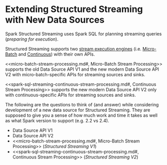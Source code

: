 # Extending Structured Streaming with New Data Sources

Spark Structured Streaming uses Spark SQL for planning streaming queries (_preparing for execution_).

Structured Streaming supports two [stream execution engines](StreamExecution.md) (i.e. [Micro-Batch](micro-batch-stream-processing.md) and [Continuous](spark-sql-streaming-continuous-stream-processing.md)) with their own APIs.

<<micro-batch-stream-processing.md#, Micro-Batch Stream Processing>> supports the old Data Source API V1 and the new modern Data Source API V2 with micro-batch-specific APIs for streaming sources and sinks.

<<spark-sql-streaming-continuous-stream-processing.md#, Continuous Stream Processing>> supports the new modern Data Source API V2 only with continuous-specific APIs for streaming sources and sinks.

The following are the questions to think of (and answer) while considering development of a new data source for Structured Streaming. They are supposed to give you a sense of how much work and time it takes as well as what Spark version to support (e.g. 2.2 vs 2.4).

* Data Source API V1
* Data Source API V2
* <<micro-batch-stream-processing.md#, Micro-Batch Stream Processing>> (_Structured Streaming V1_)
* <<spark-sql-streaming-continuous-stream-processing.md#, Continuous Stream Processing>> (_Structured Streaming V2_)
